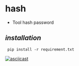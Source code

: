 # hash
* Tool hash password
## *installation*

```
 pip install -r requirement.txt
```

[![asciicast](https://asciinema.org/a/MaVeO7geUfpjG7nZ0NfN0bS50.svg)](https://asciinema.org/a/MaVeO7geUfpjG7nZ0NfN0bS50)
